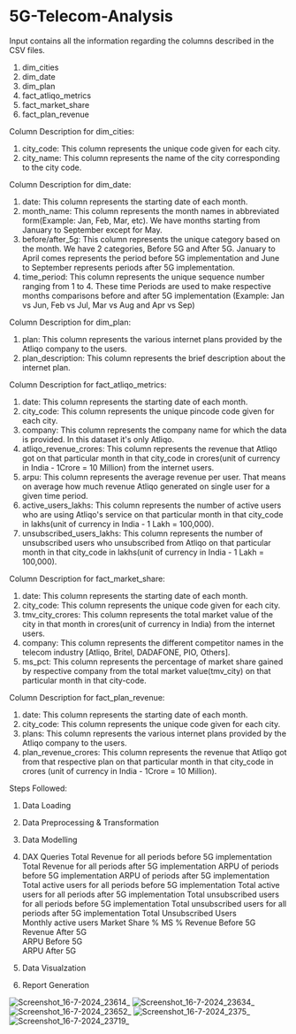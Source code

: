 # 5G-Telecom-Analysis

Input contains all the  information regarding the columns described in the CSV files. 
1. dim_cities
2. dim_date
3. dim_plan
4. fact_atliqo_metrics
5. fact_market_share
6. fact_plan_revenue



Column Description for dim_cities:
1. city_code: This column represents the unique code given for each city.
2. city_name: This column represents the name of the city corresponding to the city code.



Column Description for dim_date:
1. date: This column represents the starting date of each month. 
2. month_name: This column represents the month names in abbreviated form(Example: Jan, Feb, Mar, etc). We have months starting from January to September except for May.
3. before/after_5g: This column represents the unique category based on the month. We have 2 categories, Before 5G and After 5G. January to April comes represents the period before 5G implementation and June to September represents periods after 5G implementation.
4. time_period: This column represents the unique sequence number ranging from 1 to 4. These time Periods are used to make respective months comparisons before and after 5G implementation (Example: Jan vs Jun, Feb vs Jul, Mar vs Aug and Apr vs Sep)




Column Description for dim_plan:
1. plan: This column represents the various internet plans provided by the Atliqo company to the users. 
2. plan_description: This column represents the brief description about the internet plan.



Column Description for fact_atliqo_metrics:
1. date: This column represents the starting date of each month.
2. city_code: This column represents the unique pincode code given for each city.
3. company: This column represents the company name for which the data is provided. In this dataset it's only Atliqo. 
4. atliqo_revenue_crores: This column represents the revenue that Atliqo got on that particular month in that city_code in crores(unit of currency in India - 1Crore = 10 Million) from the internet users. 
5. arpu: This column represents the average revenue per user. That means on average how much revenue Atliqo generated on single user for a given time period.
6. active_users_lakhs: This column represents the number of active users who are using Atliqo's service on that particular month in that city_code in lakhs(unit of currency in India - 1 Lakh = 100,000).
7. unsubscribed_users_lakhs: This column represents the number of unsubscribed users who unsubscribed from Atliqo on that particular month in that city_code in lakhs(unit of currency in India - 1 Lakh = 100,000). 




Column Description for fact_market_share:
1. date: This column represents the starting date of each month.
2. city_code: This column represents the unique code given for each city.
3. tmv_city_crores: This column represents the total market value of the city in that month in crores(unit of currency in India) from the internet users. 
4. company: This column represents the different competitor names in the telecom industry [Atliqo, Britel, DADAFONE, PIO, Others].
5. ms_pct: This column represents the percentage of market share gained by respective company from the total market value(tmv_city) on that particular month in that city-code. 




Column Description for fact_plan_revenue:
1. date: This column represents the starting date of each month.
2. city_code: This column represents the unique code given for each city.
3. plans: This column represents the various internet plans provided by the Atliqo company to the users.
4. plan_revenue_crores: This column represents the revenue that Atliqo got from that respective plan on that particular month in that city_code in crores (unit of currency in India - 1Crore = 10 Million).

Steps Followed:
1. Data Loading

2. Data Preprocessing & Transformation

3. Data Modelling

4. DAX Queries
      Total Revenue for all periods before 5G implementation
      Total Revenue for all periods after 5G implementation
      ARPU of periods before 5G implementation
      ARPU of periods after 5G implementation
      Total active users for all periods before 5G implementation
      Total active users for all periods after 5G implementation
      Total unsubscribed users for all periods before 5G implementation
      Total unsubscribed users for all periods after 5G implementation
      Total Unsubscribed Users	
      Monthly active users
      Market Share %	MS %
      Revenue Before 5G	
      Revenue After 5G	
      ARPU Before 5G	
      ARPU After 5G	


5. Data Visualzation

6. Report Generation



![Screenshot_16-7-2024_23614_](https://github.com/user-attachments/assets/25ed09b2-7e88-4bf0-8c52-0514f8aa81d2)
![Screenshot_16-7-2024_23634_](https://github.com/user-attachments/assets/30c64b76-50c0-4987-9085-73e66e6dd845)
![Screenshot_16-7-2024_23652_](https://github.com/user-attachments/assets/364029a5-afde-401e-869c-bd8677e7b40c)
![Screenshot_16-7-2024_2375_](https://github.com/user-attachments/assets/45f8ba4e-fa89-4454-9a7e-5801089eeff1)
![Screenshot_16-7-2024_23719_](https://github.com/user-attachments/assets/5718b768-47e3-4b9f-954f-5fa1393a4a03)





